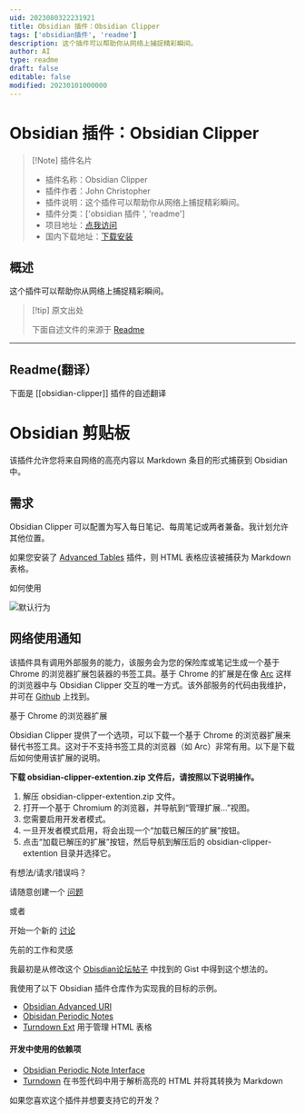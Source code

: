 ```yaml
---
uid: 2023080322231921
title: Obsidian 插件：Obsidian Clipper
tags: ['obsidian插件', 'readme']
description: 这个插件可以帮助你从网络上捕捉精彩瞬间。
author: AI
type: readme
draft: false
editable: false
modified: 20230101000000
---
```


# Obsidian 插件：Obsidian Clipper

> [!Note] 插件名片
> - 插件名称：Obsidian Clipper
> - 插件作者：John Christopher
> - 插件说明：这个插件可以帮助你从网络上捕捉精彩瞬间。
> - 插件分类：['obsidian 插件 ', 'readme']
> - 项目地址：[点我访问](https://github.com/jgchristopher/obsidian-clipper)
> - 国内下载地址：[下载安装](https://pkmer.cn/products/plugin/pluginMarket/?obsidian-clipper)

## 概述

这个插件可以帮助你从网络上捕捉精彩瞬间。

> [!tip] 原文出处
>
>下面自述文件的来源于 [Readme](https://ghproxy.net/https://raw.githubusercontent.com/jgchristopher/obsidian-clipper/main/README.md)

---

## Readme(翻译）

下面是 [[obsidian-clipper]] 插件的自述翻译

# Obsidian 剪贴板

该插件允许您将来自网络的高亮内容以 Markdown 条目的形式捕获到 Obsidian 中。

## 需求

Obsidian Clipper 可以配置为写入每日笔记、每周笔记或两者兼备。我计划允许其他位置。

如果您安装了 [Advanced Tables]() 插件，则 HTML 表格应该被捕获为 Markdown 表格。

如何使用

![默认行为](./gifs/default.gif)

## 网络使用通知

该插件具有调用外部服务的能力，该服务会为您的保险库或笔记生成一个基于 Chrome 的浏览器扩展包装器的书签工具。基于 Chrome 的扩展是在像 [Arc](https://arc.net/) 这样的浏览器中与 Obsidian Clipper 交互的唯一方式。该外部服务的代码由我维护，并可在 [Github](https://github.com/jgchristopher/obsidian_clipper_extension_maker) 上找到。

基于 Chrome 的浏览器扩展

Obsidian Clipper 提供了一个选项，可以下载一个基于 Chrome 的浏览器扩展来替代书签工具。这对于不支持书签工具的浏览器（如 Arc）非常有用。以下是下载后如何使用该扩展的说明。

**下载 obsidian-clipper-extention.zip 文件后，请按照以下说明操作。**

1. 解压 obsidian-clipper-extention.zip 文件。
2. 打开一个基于 Chromium 的浏览器，并导航到“管理扩展...”视图。
3. 您需要启用开发者模式。
4. 一旦开发者模式启用，将会出现一个“加载已解压的扩展”按钮。
5. 点击“加载已解压的扩展”按钮，然后导航到解压后的 obsidian-clipper-extention 目录并选择它。

有想法/请求/错误吗？

请随意创建一个 [问题](https://github.com/jgchristopher/obsidian-clipper/issues/new/choose)

或者

开始一个新的 [讨论](https://github.com/jgchristopher/obsidian-clipper/discussions/new)

先前的工作和灵感

我最初是从修改这个 [Obisdian论坛帖子](https://forum.obsidian.md/t/obsidian-web-clipper-bookmarklet-with-full-markdown-support-for-images-headings-and-code-blocks/22068) 中找到的 Gist 中得到这个想法的。

我使用了以下 Obsidian 插件仓库作为实现我的目标的示例。

- [Obsidian Advanced URI](https://github.com/Vinzent03/obsidian-advanced-uri)
- [Obisidan Periodic Notes](https://github.com/liamcain/obsidian-periodic-notes)
- [Turndown Ext](https://github.com/jtreml/turndown) 用于管理 HTML 表格

#### 开发中使用的依赖项

- [Obsidian Periodic Note Interface](https://github.com/liamcain/obsidian-daily-notes-interface)
- [Turndown](https://github.com/mixmark-io/turndown) 在书签代码中用于解析高亮的 HTML 并将其转换为 Markdown

如果您喜欢这个插件并想要支持它的开发？
